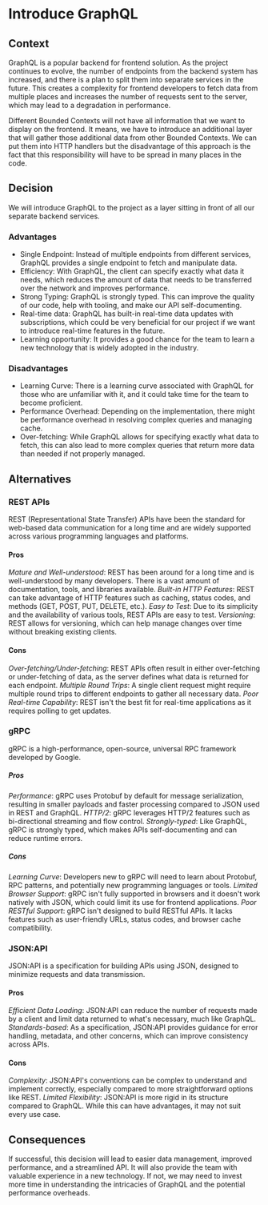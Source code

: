 # Introduce GraphQL

## Context

GraphQL is a popular backend for frontend solution. As the project continues to evolve, the number of endpoints from the backend system has increased, and there is a plan to split them into separate services in the future. This creates a complexity for frontend developers to fetch data from multiple places and increases the number of requests sent to the server, which may lead to a degradation in performance.

Different Bounded Contexts will not have all information that we want to display on the frontend. It means, we have to introduce an additional layer that will gather those additional data from other Bounded Contexts. We can put them into HTTP handlers but the disadvantage of this approach is the fact that this responsibility will have to be spread in many places in the code.

## Decision

We will introduce GraphQL to the project as a layer sitting in front of all our separate backend services.

### Advantages

* Single Endpoint: Instead of multiple endpoints from different services, GraphQL provides a single endpoint to fetch and manipulate data.
* Efficiency: With GraphQL, the client can specify exactly what data it needs, which reduces the amount of data that needs to be transferred over the network and improves performance.
* Strong Typing: GraphQL is strongly typed. This can improve the quality of our code, help with tooling, and make our API self-documenting.
* Real-time data: GraphQL has built-in real-time data updates with subscriptions, which could be very beneficial for our project if we want to introduce real-time features in the future.
* Learning opportunity: It provides a good chance for the team to learn a new technology that is widely adopted in the industry.


### Disadvantages

* Learning Curve: There is a learning curve associated with GraphQL for those who are unfamiliar with it, and it could take time for the team to become proficient.
* Performance Overhead: Depending on the implementation, there might be performance overhead in resolving complex queries and managing cache.
* Over-fetching: While GraphQL allows for specifying exactly what data to fetch, this can also lead to more complex queries that return more data than needed if not properly managed.

## Alternatives

### REST APIs
REST (Representational State Transfer) APIs have been the standard for web-based data communication for a long time and are widely supported across various programming languages and platforms.

#### Pros
*Mature and Well-understood*: REST has been around for a long time and is well-understood by many developers. There is a vast amount of documentation, tools, and libraries available.
*Built-in HTTP Features*: REST can take advantage of HTTP features such as caching, status codes, and methods (GET, POST, PUT, DELETE, etc.).
*Easy to Test*: Due to its simplicity and the availability of various tools, REST APIs are easy to test.
*Versioning*: REST allows for versioning, which can help manage changes over time without breaking existing clients.

#### Cons
*Over-fetching/Under-fetching*: REST APIs often result in either over-fetching or under-fetching of data, as the server defines what data is returned for each endpoint.
*Multiple Round Trips*: A single client request might require multiple round trips to different endpoints to gather all necessary data.
*Poor Real-time Capability*: REST isn't the best fit for real-time applications as it requires polling to get updates.

### gRPC
gRPC is a high-performance, open-source, universal RPC framework developed by Google.

##### Pros
*Performance*: gRPC uses Protobuf by default for message serialization, resulting in smaller payloads and faster processing compared to JSON used in REST and GraphQL.
*HTTP/2*: gRPC leverages HTTP/2 features such as bi-directional streaming and flow control.
*Strongly-typed*: Like GraphQL, gRPC is strongly typed, which makes APIs self-documenting and can reduce runtime errors.

##### Cons
*Learning Curve*: Developers new to gRPC will need to learn about Protobuf, RPC patterns, and potentially new programming languages or tools.
*Limited Browser Support*: gRPC isn't fully supported in browsers and it doesn't work natively with JSON, which could limit its use for frontend applications.
*Poor RESTful Support*: gRPC isn't designed to build RESTful APIs. It lacks features such as user-friendly URLs, status codes, and browser cache compatibility.

### JSON:API
JSON:API is a specification for building APIs using JSON, designed to minimize requests and data transmission.

#### Pros
*Efficient Data Loading*: JSON:API can reduce the number of requests made by a client and limit data returned to what's necessary, much like GraphQL.
*Standards-based*: As a specification, JSON:API provides guidance for error handling, metadata, and other concerns, which can improve consistency across APIs.

#### Cons
*Complexity*: JSON:API's conventions can be complex to understand and implement correctly, especially compared to more straightforward options like REST.
*Limited Flexibility*: JSON:API is more rigid in its structure compared to GraphQL. While this can have advantages, it may not suit every use case.

## Consequences
If successful, this decision will lead to easier data management, improved performance, and a streamlined API. It will also provide the team with valuable experience in a new technology. If not, we may need to invest more time in understanding the intricacies of GraphQL and the potential performance overheads.
